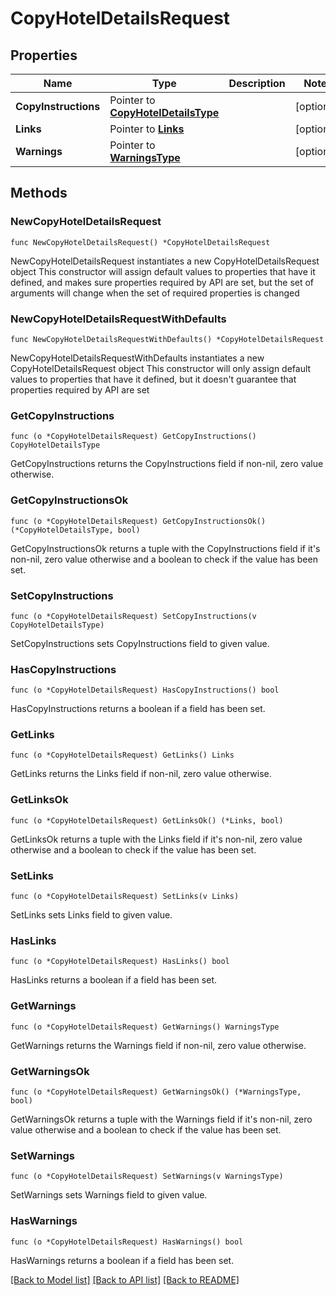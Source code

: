 # CopyHotelDetailsRequest

## Properties

Name | Type | Description | Notes
------------ | ------------- | ------------- | -------------
**CopyInstructions** | Pointer to [**CopyHotelDetailsType**](CopyHotelDetailsType.md) |  | [optional] 
**Links** | Pointer to [**Links**](Links.md) |  | [optional] 
**Warnings** | Pointer to [**WarningsType**](WarningsType.md) |  | [optional] 

## Methods

### NewCopyHotelDetailsRequest

`func NewCopyHotelDetailsRequest() *CopyHotelDetailsRequest`

NewCopyHotelDetailsRequest instantiates a new CopyHotelDetailsRequest object
This constructor will assign default values to properties that have it defined,
and makes sure properties required by API are set, but the set of arguments
will change when the set of required properties is changed

### NewCopyHotelDetailsRequestWithDefaults

`func NewCopyHotelDetailsRequestWithDefaults() *CopyHotelDetailsRequest`

NewCopyHotelDetailsRequestWithDefaults instantiates a new CopyHotelDetailsRequest object
This constructor will only assign default values to properties that have it defined,
but it doesn't guarantee that properties required by API are set

### GetCopyInstructions

`func (o *CopyHotelDetailsRequest) GetCopyInstructions() CopyHotelDetailsType`

GetCopyInstructions returns the CopyInstructions field if non-nil, zero value otherwise.

### GetCopyInstructionsOk

`func (o *CopyHotelDetailsRequest) GetCopyInstructionsOk() (*CopyHotelDetailsType, bool)`

GetCopyInstructionsOk returns a tuple with the CopyInstructions field if it's non-nil, zero value otherwise
and a boolean to check if the value has been set.

### SetCopyInstructions

`func (o *CopyHotelDetailsRequest) SetCopyInstructions(v CopyHotelDetailsType)`

SetCopyInstructions sets CopyInstructions field to given value.

### HasCopyInstructions

`func (o *CopyHotelDetailsRequest) HasCopyInstructions() bool`

HasCopyInstructions returns a boolean if a field has been set.

### GetLinks

`func (o *CopyHotelDetailsRequest) GetLinks() Links`

GetLinks returns the Links field if non-nil, zero value otherwise.

### GetLinksOk

`func (o *CopyHotelDetailsRequest) GetLinksOk() (*Links, bool)`

GetLinksOk returns a tuple with the Links field if it's non-nil, zero value otherwise
and a boolean to check if the value has been set.

### SetLinks

`func (o *CopyHotelDetailsRequest) SetLinks(v Links)`

SetLinks sets Links field to given value.

### HasLinks

`func (o *CopyHotelDetailsRequest) HasLinks() bool`

HasLinks returns a boolean if a field has been set.

### GetWarnings

`func (o *CopyHotelDetailsRequest) GetWarnings() WarningsType`

GetWarnings returns the Warnings field if non-nil, zero value otherwise.

### GetWarningsOk

`func (o *CopyHotelDetailsRequest) GetWarningsOk() (*WarningsType, bool)`

GetWarningsOk returns a tuple with the Warnings field if it's non-nil, zero value otherwise
and a boolean to check if the value has been set.

### SetWarnings

`func (o *CopyHotelDetailsRequest) SetWarnings(v WarningsType)`

SetWarnings sets Warnings field to given value.

### HasWarnings

`func (o *CopyHotelDetailsRequest) HasWarnings() bool`

HasWarnings returns a boolean if a field has been set.


[[Back to Model list]](../README.md#documentation-for-models) [[Back to API list]](../README.md#documentation-for-api-endpoints) [[Back to README]](../README.md)


